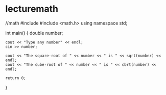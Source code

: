 # lecturemath



//math
#include <iostream>
#include <math.h>
using namespace std;


int main() {
	double number;

	cout << "Type any number" << endl;
	cin >> number;

	cout << "The square-root of " << number << " is " << sqrt(number) << endl;
	cout << "The cube-root of " << number << " is " << cbrt(number) << endl;

	return 0;
}
